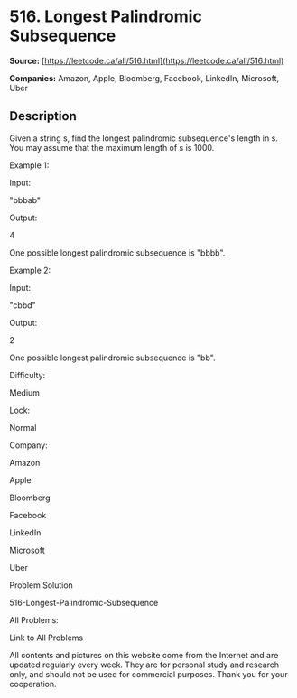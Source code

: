 # 516. Longest Palindromic Subsequence

**Source:** [https://leetcode.ca/all/516.html](https://leetcode.ca/all/516.html)

**Companies:** Amazon, Apple, Bloomberg, Facebook, LinkedIn, Microsoft, Uber

## Description

Given a string s, find the longest palindromic subsequence's length in s. You may assume
        that the maximum length of s is 1000.

Example 1:

Input:

"bbbab"

Output:

4

One possible longest palindromic subsequence is "bbbb".

Example 2:

Input:

"cbbd"

Output:

2

One possible longest palindromic subsequence is "bb".

Difficulty:

Medium

Lock:

Normal

Company:

Amazon

Apple

Bloomberg

Facebook

LinkedIn

Microsoft

Uber

Problem Solution

516-Longest-Palindromic-Subsequence

All Problems:

Link to All Problems

All contents and pictures on this website come from the Internet and are updated regularly every week. They are for personal study and research only, and should not be used for commercial purposes. Thank you for your cooperation.

